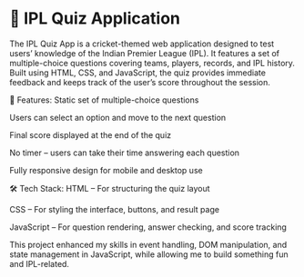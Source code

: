 # 🏏 IPL Quiz Application
The IPL Quiz App is a cricket-themed web application designed to test users’ knowledge of the Indian Premier League (IPL). It features a set of multiple-choice questions covering teams, players, records, and IPL history. Built using HTML, CSS, and JavaScript, the quiz provides immediate feedback and keeps track of the user’s score throughout the session.

🎯 Features:
Static set of multiple-choice questions

Users can select an option and move to the next question

Final score displayed at the end of the quiz

No timer – users can take their time answering each question

Fully responsive design for mobile and desktop use

🛠 Tech Stack:
HTML – For structuring the quiz layout

CSS – For styling the interface, buttons, and result page

JavaScript – For question rendering, answer checking, and score tracking

This project enhanced my skills in event handling, DOM manipulation, and state management in JavaScript, while allowing me to build something fun and IPL-related.
